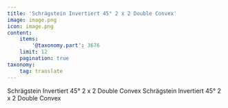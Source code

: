 ```yaml
---
title: 'Schrägstein Invertiert 45° 2 x 2 Double Convex'
image: image.png
icon: image.png
content:
    items:
        '@taxonomy.part': 3676
    limit: 12
    pagination: true
taxonomy:
    tag: translate
---
```


Schrägstein Invertiert 45° 2 x 2 Double Convex
Schrägstein Invertiert 45° 2 x 2 Double Convex
